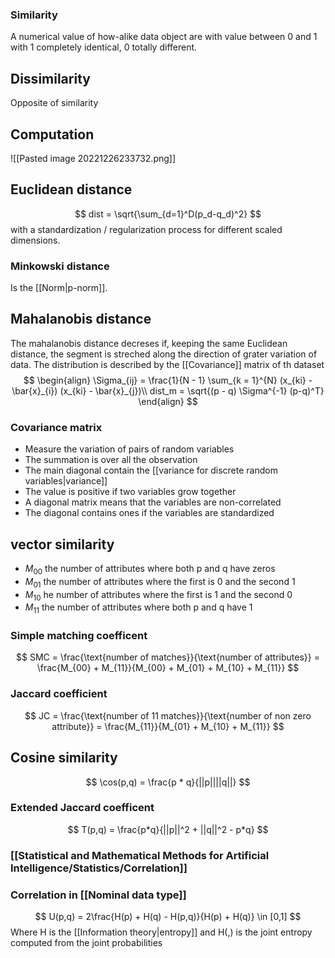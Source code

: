 ### Similarity

A numerical value of how-alike data object are with value between 0 and 1 with 1 completely identical, 0 totally different.

## Dissimilarity 

Opposite of similarity

## Computation
![[Pasted image 20221226233732.png]]

## Euclidean distance

$$
dist = \sqrt{\sum_{d=1}^D(p_d-q_d)^2}
$$
with a standardization / regularization process for different scaled dimensions.

### Minkowski distance

Is the [[Norm|p-norm]].

## Mahalanobis distance

The mahalanobis distance decreses if, keeping the same Euclidean distance, the segment is streched along the direction of grater variation of data. The distribution is described by the [[Covariance]] matrix of th dataset
$$
\begin{align}
\Sigma_{ij} = \frac{1}{N - 1} \sum_{k = 1}^{N} (x_{ki} - \bar{x}_{i}) (x_{ki} - \bar{x}_{j})\\
dist_m = \sqrt{(p - q) \Sigma^{-1} (p-q)^T}
\end{align}
$$


### Covariance matrix

- Measure the variation of pairs of random variables
- The summation is over all the observation
- The main diagonal contain the [[variance for discrete random variables|variance]]
- The value is positive if two variables grow together
- A diagonal matrix means that the variables are non-correlated
- The diagonal contains ones if the variables are standardized

## vector similarity

- $M_{00}$ the number of attributes where both p and q have zeros
- $M_{01}$ the number of attributes where the first is 0 and the second 1
- $M_{10}$ he number of attributes where the first is 1 and the second 0
- $M_{11}$ the number of attributes where both p and q have 1

### Simple matching coefficent
$$
SMC = \frac{\text{number of matches}}{\text{number of attributes}} = \frac{M_{00} + M_{11}}{M_{00} + M_{01} + M_{10} + M_{11}}
$$
### Jaccard coefficient
$$
JC = \frac{\text{number of 11 matches}}{\text{number of non zero attribute}} = \frac{M_{11}}{M_{01} + M_{10} + M_{11}}
$$

## Cosine similarity
$$
\cos(p,q) = \frac{p * q}{||p||||q||}
$$

### Extended Jaccard coefficent
$$
T(p,q) = \frac{p*q}{||p||^2 + ||q||^2 - p*q}
$$

### [[Statistical and Mathematical Methods for Artificial Intelligence/Statistics/Correlation]]


### Correlation in [[Nominal data type]]

$$
U(p,q) = 2\frac{H(p) + H(q) - H(p,q)}{H(p) + H(q)} \in [0,1]
$$
 Where H is the [[Information theory|entropy]] and H(,) is the joint entropy computed from the joint probabilities



